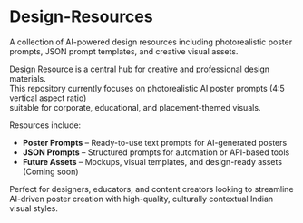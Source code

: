 # Design-Resources
A collection of AI-powered design resources including photorealistic poster prompts, JSON prompt templates, and creative visual assets.

Design Resource is a central hub for creative and professional design materials.  
This repository currently focuses on photorealistic AI poster prompts (4:5 vertical aspect ratio)  
suitable for corporate, educational, and placement-themed visuals.  

Resources include:  
- **Poster Prompts** – Ready-to-use text prompts for AI-generated posters  
- **JSON Prompts** – Structured prompts for automation or API-based tools  
- **Future Assets** – Mockups, visual templates, and design-ready assets (Coming soon)

Perfect for designers, educators, and content creators looking to streamline  
AI-driven poster creation with high-quality, culturally contextual Indian visual styles.
